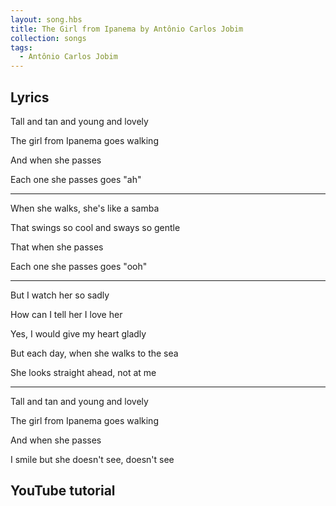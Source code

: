 ```yaml
---
layout: song.hbs
title: The Girl from Ipanema by Antônio Carlos Jobim
collection: songs
tags:
  - Antônio Carlos Jobim
---
```


<awesome-youtube data-youtubeid="sVdaFQhS86E"></awesome-youtube>

## Lyrics

Tall and tan and young and lovely

The girl from Ipanema goes walking

And when she passes

Each one she passes goes "ah"

--- 

When she walks, she's like a samba

That swings so cool and sways so gentle

That when she passes

Each one she passes goes "ooh"

--- 

But I watch her so sadly

How can I tell her I love her

Yes, I would give my heart gladly

But each day, when she walks to the sea

She looks straight ahead, not at me

--- 

Tall and tan and young and lovely

The girl from Ipanema goes walking

And when she passes

I smile but she doesn't see, doesn't see

## YouTube tutorial

<awesome-youtube data-youtubeid="R-uSey4N-u4"></awesome-youtube>
